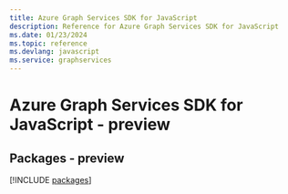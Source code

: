 ```yaml
---
title: Azure Graph Services SDK for JavaScript
description: Reference for Azure Graph Services SDK for JavaScript
ms.date: 01/23/2024
ms.topic: reference
ms.devlang: javascript
ms.service: graphservices
---
```

# Azure Graph Services SDK for JavaScript - preview
## Packages - preview
[!INCLUDE [packages](graph-services-index.md)]